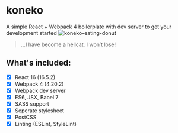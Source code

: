 # koneko
A simple React + Webpack 4 boilerplate with dev server to get your development started
![koneko-eating-donut](https://i.imgur.com/oQXITfo.gif")
> ...I have become a hellcat. I won’t lose!

## What's included:

- [x] React 16 (16.5.2)
- [x] Webpack 4 (4.20.2)
- [x] Webpack dev server
- [x] ES6, JSX, Babel 7
- [x] SASS support
- [x] Seperate stylesheet
- [x] PostCSS
- [x] Linting (ESLint, StyleLint)
